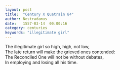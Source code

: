 ```yaml
---
layout: post
title:  "Century X Quatrain 84"
author: Nostradamus
date:   1557-03-14  00:00:16
category: centuries
keywords: "illegitimate girl"
---
```

The illegitimate girl so high, high, not low,  
The late return will make the grieved ones contended:  
The Reconciled One will not be without debates,  
In employing and losing all his time.
